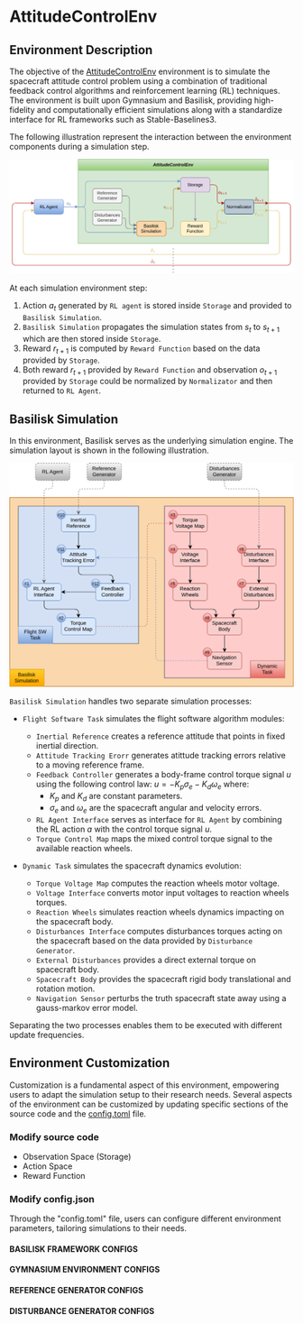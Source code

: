 # AttitudeControlEnv

## Environment Description

The objective of the [AttitudeControlEnv](../../../src/envs/attitude_control/) environment is to simulate the spacecraft attitude control problem using a combination of traditional feedback control algorithms and reinforcement learning (RL) techniques. The environment is built upon Gymnasium and Basilisk, providing high-fidelity and computationally efficient simulations along with a standardize interface for RL frameworks such as Stable-Baselines3.

The following illustration represent the interaction between the environment components during a simulation step.

![ex_image](../../images/envs_attitude_control_1.svg)

At each simulation environment step:
1. Action $a_t$ generated by `RL agent` is stored inside `Storage` and provided to `Basilisk Simulation`.
2. `Basilisk Simulation` propagates the simulation states from $s_t$ to $s_{t+1}$ which are then stored inside `Storage`.
3. Reward $r_{t+1}$ is computed by `Reward Function` based on the data provided by `Storage`.
4. Both reward $r_{t+1}$ provided by `Reward Function` and observation $o_{t+1}$ provided by `Storage` could be normalized by `Normalizator` and then returned to `RL Agent`.


## Basilisk Simulation

In this environment, Basilisk serves as the underlying simulation engine. The simulation layout is shown in the following illustration.

![ex_image](../../images/envs_attitude_control_2.svg)

`Basilisk Simulation` handles two separate simulation processes:
* `Flight Software Task` simulates the flight software algorithm modules:
    * `Inertial Reference` creates a reference attitude that points in fixed inertial direction.
    * `Attitude Tracking Erorr` generates atittude tracking errors relative to a moving reference frame.
    * `Feedback Controller` generates a body-frame control torque signal $u$ using the following control law: $u = - K_p \sigma_e - K_d \omega_e$ where:
        * $K_p$ and $K_d$ are constant parameters.
        * $\sigma_e$ and $\omega_e$ are the spacecraft angular and velocity errors.
    * `RL Agent Interface` serves as interface for `RL Agent` by combining the RL action $a$ with the control torque signal $u$.
    * `Torque Control Map` maps the mixed control torque signal to the available reaction wheels.

* `Dynamic Task` simulates the spacecraft dynamics evolution:
    * `Torque Voltage Map` computes the reaction wheels motor voltage.
    * `Voltage Interface` converts motor input voltages to reaction wheels torques.
    * `Reaction Wheels` simulates reaction wheels dynamics impacting on the spacecraft body.
    * `Disturbances Interface` computes disturbances torques acting on the spacecraft based on the data provided by `Disturbance Generator`.
    * `External Disturbances` provides a direct external torque on spacecraft body.
    * `Spacecraft Body` provides the spacecraft rigid body translational and rotation motion.
    * `Navigation Sensor` perturbs the truth spacecraft state away using a gauss-markov error model.

Separating the two processes enables them to be executed with different update frequencies.

## Environment Customization

Customization is a fundamental aspect of this environment, empowering users to adapt the simulation setup to their research needs. Several aspects of the environment can be customized by updating specific sections of the source code and the [config.toml](../../../src/envs/attitude_control/configs/config.toml) file.


### Modify source code

- Observation Space (Storage)
- Action Space
- Reward Function

### Modify config.json

Through the "config.toml" file, users can configure different environment parameters, tailoring simulations to their needs.

#### BASILISK FRAMEWORK CONFIGS


#### GYMNASIUM ENVIRONMENT CONFIGS


#### REFERENCE GENERATOR CONFIGS


#### DISTURBANCE GENERATOR CONFIGS





